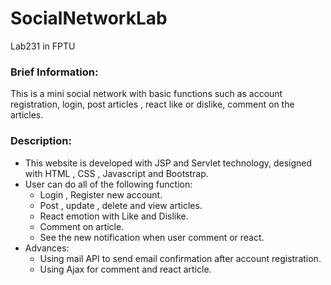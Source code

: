 # SocialNetworkLab

Lab231 in FPTU 

### Brief Information:
 This is a mini social network with basic functions such as account registration, login, post articles , react like or dislike, comment on
the articles.
### Description:
 - This website is developed with JSP and Servlet technology, designed with HTML , CSS , Javascript and Bootstrap.
 - User can do all of the following function:
   - Login , Register new account.
   - Post , update , delete and view articles.
   - React emotion with Like and Dislike.
   - Comment on article.
   - See the new notification when user comment or react.
 - Advances:
   - Using mail API to send email confirmation after account registration.
   - Using Ajax for comment and react article.
   
